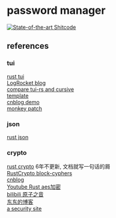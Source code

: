 # password manager
[![State-of-the-art Shitcode](https://img.shields.io/static/v1?label=State-of-the-art&message=Shitcode&color=7B5804)](https://github.com/trekhleb/state-of-the-art-shitcode)
## references
### tui
[rust tui](https://docs.rs/tui/latest/tui/index.html)<br>
[LogRocket blog](https://blog.logrocket.com/rust-and-tui-building-a-command-line-interface-in-rust/)<br>
[compare tui-rs and cursive](https://github.com/gyscos/cursive/wiki/Cursive-vs-tui%E2%80%90rs)<br>
[template](https://github.com/orhun/rust-tui-template/blob/master/src/lib.rs)<br>
[cnblog demo](https://www.cnblogs.com/xueweihan/p/15992139.html)<br>
[monkey patch](https://monkeypatch.io/blog/2021/2021-05-31-rust-tui/)<br>
### json
[rust json](https://docs.serde.rs/serde_json/)<br>
### crypto
[rust crypto](https://docs.rs/rust-crypto/latest/crypto/)
6年不更新, 文档就写一句话的屑<br>
[RustCrypto block-cyphers](https://github.com/RustCrypto/block-ciphers)<br>
[cnblog](https://www.cnblogs.com/xzj8023tp/p/12970790.html)<br>
[Youtube Rust aes加密](https://youtu.be/l0AmlU-4IRM)<br>
[bilibili 原子之音](https://www.bilibili.com/video/BV1th411D7o1)<br>
[东东的博客](https://blog.yasking.org/a/aes-ctr-encrypt.html)<br>
[a security site](https://asecuritysite.com/rust/)<br>
